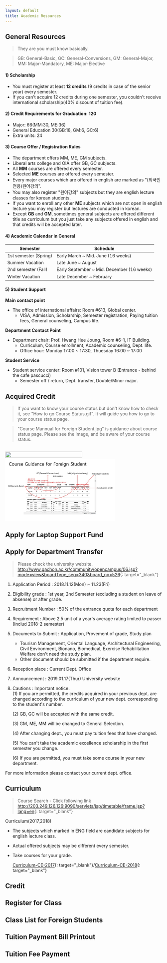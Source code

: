 ```yaml
---
layout: default
title: Academic Resources
---
```


## General Resources
> They are you must know basically.

> GB: General-Basic, GC: General-Conversions, GM: General-Major, MM: Major-Mandatory, ME: Major-Elective


#### 1) Scholarship
- You must register at least **12 credits** (9 credits in case of the senior year) every semester.
- If you can't acquire 12 credits during one semester, you couldn't receive international scholarship(40% discount of tuition fee).


#### 2) Credit Requirements for Graduation: 120
- Major: 66(MM:30, ME:36)
- General Education 30(GB:18, GM:6, GC:6)
- Extra units: 24


#### 3) Course Offer / Registration Rules
- The department offers MM, ME, GM subjects.
- Liberal arts college and OIA offer GB, GC subjects.
- All **MM** courses are offered every semester.
- Selected **ME** courses are offered every semester.
- Every major courses which are offered in english are marked as "(외국인전용)원어강의".
- You may also register "원어강의" subjects but they are english lecture classes for korean students.
- If you want to enroll any other **ME** subjects which are not open in english lecture you may register but lectures are conducted in korean.
- Except **GB** and **GM**, sometimes general subjects are offered different title as curriculum but you just take any subjects offered in english and that credits will be accepted later.


#### 4) Academic Calendar in General

|Semester|Schedule|
|---|---|
|1st semester (Spring)|Early March ~ Mid. June (16 weeks)|
|Summer Vacation|	Late June ~ August|
|2nd semester (Fall)|Early September ~ Mid. December (16 weeks)|
|Winter Vacation|Late December ~ February|
 

#### 5) Student Support
**Main contact point**
- The office of international affairs: Room #613, Global center.
    - VISA, Admission, Scholarship, Semester registration, Paying tuition fees, General counseling, Campus life.

**Department Contact Point**
- Department chair: Prof. Hwang Hee Joung, Room #6-1, IT Building.
    - Curriculum, Course enrollment, Academic counseling, Dept. life.
    - Office hour: Monday 17:00 ~ 17:30, Thuesday 16:00 ~ 17:00

**Student Service**
- Student service center: Room #101, Vision tower B (Entrance - behind the cafe pascucci)
    - Semester off / return, Dept. transfer, Double/Minor major.



## Acquired Credit 
> If you want to know your course status but don't know how to check it, see "How to go Course Status.gif". It will guide you how to go to your course status page.

> "Course Mannual for Foreign Student.jpg" is guidance about course status page. Please see the image, and be aware of your course status.

<br>

<img src="img/How to Go Course Status.gif" width="70%" height="70%">

<br>

<img src="img/Course_Mannual_for_Foreign_Student.JPG" width="70%" height="70%">

## Apply for Laptop Support Fund

## Apply for Department Transfer

>Please check the university website.
><http://www.gachon.ac.kr/community/opencampus/06.jsp?mode=view&boardType_seq=340&board_no=526>{: target="_blank"}

1. Application Period : 2018.11.12(Mon) ~ 11.23(Fri)

2. Eligibility grade : 1st year, 2nd Semester (excluding a student on leave of absense) or after grade.

3. Recruitment Number : 50% of the entrance quota for each department

4. Requirement : Above 2.5 unit of a year's average rating limited to passer (Includ 2018-2 semester)

5. Documents to Submit : Application, Provement of grade, Study plan
    * Tourism Management, Oriental Language, Architectural Engineering, Civil Environment, Bionano, Biomedical, Exercise Rehabilitation Welfare don't need the study plan.
    * Other document should be submitted if the department require.

6. Reception place : Current Dept. Office

7. Announcement : 2019.01.17(Thur) University website

8. Cautions : Important notice.<br>
    (1) If you are permitted, the credits acquired in your previous dept. are changed according to the curriculum of your new dept. corresponding to the student's number.

    (2) GB, GC will be accepted with the same credit.

    (3) GM, ME, MM will be changed to General Selection.

    (4) After changing dept., you must pay tuition fees that have changed.

    (5) You can't take the academic excellence scholarship in the first semester you change.
    
	(6) If you are permitted, you must take some course in your new department.

For more information please contact your current dept. office.

## Curriculum
>Course Search - Click following link
><http://203.249.126.126:9090/servlets/jsp/timetable/frame.jsp?lang=en>{: target="_blank"}

Curriculum(2017,2018)
- The subjects which marked in ENG field are candidate subjects for english lecture class.
- Actual offered subjects may be different every semester.
- Take courses for your grade.

    [Curriculum-CE-2017](pdf/Curriculum-CE-2017.pdf){: target="_blank"}/[Curriculum-CE-2018](pdf/Curriculum-CE-2018.pdf){: target="_blank"}

## Credit
## Register for Class
## Class List for Foreign Students
## Tuition Payment Bill Printout
## Tuition Fee Payment
